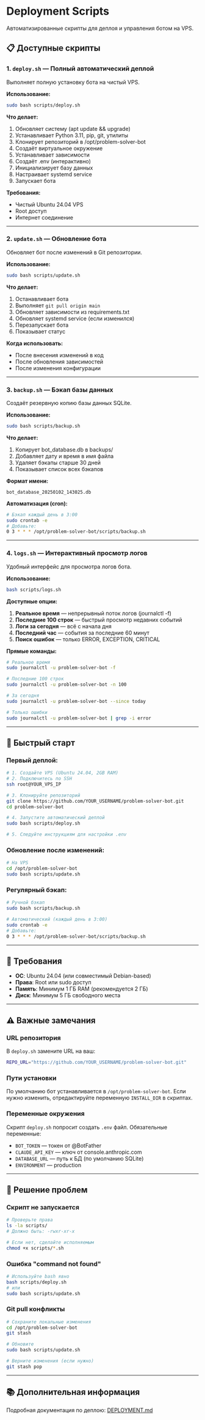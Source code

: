 # Deployment Scripts

Автоматизированные скрипты для деплоя и управления ботом на VPS.

## 📋 Доступные скрипты

### 1. `deploy.sh` — Полный автоматический деплой

Выполняет полную установку бота на чистый VPS.

**Использование:**
```bash
sudo bash scripts/deploy.sh
```

**Что делает:**
1. Обновляет систему (apt update && upgrade)
2. Устанавливает Python 3.11, pip, git, утилиты
3. Клонирует репозиторий в /opt/problem-solver-bot
4. Создаёт виртуальное окружение
5. Устанавливает зависимости
6. Создаёт .env (интерактивно)
7. Инициализирует базу данных
8. Настраивает systemd service
9. Запускает бота

**Требования:**
- Чистый Ubuntu 24.04 VPS
- Root доступ
- Интернет соединение

---

### 2. `update.sh` — Обновление бота

Обновляет бот после изменений в Git репозитории.

**Использование:**
```bash
sudo bash scripts/update.sh
```

**Что делает:**
1. Останавливает бота
2. Выполняет `git pull origin main`
3. Обновляет зависимости из requirements.txt
4. Обновляет systemd service (если изменился)
5. Перезапускает бота
6. Показывает статус

**Когда использовать:**
- После внесения изменений в код
- После обновления зависимостей
- После изменения конфигурации

---

### 3. `backup.sh` — Бэкап базы данных

Создаёт резервную копию базы данных SQLite.

**Использование:**
```bash
sudo bash scripts/backup.sh
```

**Что делает:**
1. Копирует bot_database.db в backups/
2. Добавляет дату и время в имя файла
3. Удаляет бэкапы старше 30 дней
4. Показывает список всех бэкапов

**Формат имени:**
```
bot_database_20250102_143025.db
```

**Автоматизация (cron):**
```bash
# Бэкап каждый день в 3:00
sudo crontab -e
# Добавьте:
0 3 * * * /opt/problem-solver-bot/scripts/backup.sh
```

---

### 4. `logs.sh` — Интерактивный просмотр логов

Удобный интерфейс для просмотра логов бота.

**Использование:**
```bash
bash scripts/logs.sh
```

**Доступные опции:**
1. **Реальное время** — непрерывный поток логов (journalctl -f)
2. **Последние 100 строк** — быстрый просмотр недавних событий
3. **Логи за сегодня** — всё с начала дня
4. **Последний час** — события за последние 60 минут
5. **Поиск ошибок** — только ERROR, EXCEPTION, CRITICAL

**Прямые команды:**
```bash
# Реальное время
sudo journalctl -u problem-solver-bot -f

# Последние 100 строк
sudo journalctl -u problem-solver-bot -n 100

# За сегодня
sudo journalctl -u problem-solver-bot --since today

# Только ошибки
sudo journalctl -u problem-solver-bot | grep -i error
```

---

## 🚀 Быстрый старт

### Первый деплой:

```bash
# 1. Создайте VPS (Ubuntu 24.04, 2GB RAM)
# 2. Подключитесь по SSH
ssh root@YOUR_VPS_IP

# 3. Клонируйте репозиторий
git clone https://github.com/YOUR_USERNAME/problem-solver-bot.git
cd problem-solver-bot

# 4. Запустите автоматический деплой
sudo bash scripts/deploy.sh

# 5. Следуйте инструкциям для настройки .env
```

### Обновление после изменений:

```bash
# На VPS
cd /opt/problem-solver-bot
sudo bash scripts/update.sh
```

### Регулярный бэкап:

```bash
# Ручной бэкап
sudo bash scripts/backup.sh

# Автоматический (каждый день в 3:00)
sudo crontab -e
# Добавьте:
0 3 * * * /opt/problem-solver-bot/scripts/backup.sh
```

---

## 🔧 Требования

- **ОС**: Ubuntu 24.04 (или совместимый Debian-based)
- **Права**: Root или sudo доступ
- **Память**: Минимум 1 ГБ RAM (рекомендуется 2 ГБ)
- **Диск**: Минимум 5 ГБ свободного места

---

## ⚠️ Важные замечания

### URL репозитория

В `deploy.sh` замените URL на ваш:
```bash
REPO_URL="https://github.com/YOUR_USERNAME/problem-solver-bot.git"
```

### Пути установки

По умолчанию бот устанавливается в `/opt/problem-solver-bot`.
Если нужно изменить, отредактируйте переменную `INSTALL_DIR` в скриптах.

### Переменные окружения

Скрипт `deploy.sh` попросит создать `.env` файл.
Обязательные переменные:
- `BOT_TOKEN` — токен от @BotFather
- `CLAUDE_API_KEY` — ключ от console.anthropic.com
- `DATABASE_URL` — путь к БД (по умолчанию SQLite)
- `ENVIRONMENT` — production

---

## 🐛 Решение проблем

### Скрипт не запускается

```bash
# Проверьте права
ls -la scripts/
# Должно быть: -rwxr-xr-x

# Если нет, сделайте исполняемым
chmod +x scripts/*.sh
```

### Ошибка "command not found"

```bash
# Используйте bash явно
bash scripts/deploy.sh
# или
sudo bash scripts/update.sh
```

### Git pull конфликты

```bash
# Сохраните локальные изменения
cd /opt/problem-solver-bot
git stash

# Обновите
sudo bash scripts/update.sh

# Верните изменения (если нужно)
git stash pop
```

---

## 📚 Дополнительная информация

Подробная документация по деплою: [DEPLOYMENT.md](../DEPLOYMENT.md)
